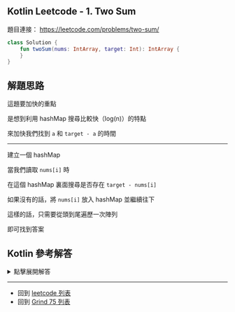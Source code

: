 ## Kotlin Leetcode - 1. Two Sum

題目連接： <https://leetcode.com/problems/two-sum/>


```kotlin
class Solution {
    fun twoSum(nums: IntArray, target: Int): IntArray {
    }
}
```
## 解題思路

這題要加快的重點

是想到利用 hashMap 搜尋比較快（log(n)）的特點

來加快我們找到 `a` 和 `target - a` 的時間

-----

建立一個 hashMap

當我們讀取 `nums[i]` 時

在這個 hashMap 裏面搜尋是否存在 `target - nums[i]`

如果沒有的話，將 `nums[i]` 放入 hashMap 並繼續往下

這樣的話，只需要從頭到尾遍歷一次陣列

即可找到答案

## Kotlin 參考解答
<details>
  <summary>點擊展開解答</summary>

```kotlin
class Solution {
    fun twoSum(nums: IntArray, target: Int): IntArray {
        val map = hashMapOf<Int, Int>()
        for (i in nums.indices) {
            if (map.containsKey(target - nums[i])) {
                val tmp = map[target - nums[i]]!!.toInt()
                return intArrayOf(tmp, i)
            }
            map[nums[i]] = i
        }
        throw IllegalArgumentException("No two sum solution")
    }
}
```
    
其中 `for` 的部分可以改寫成 `forEachIndexed`
    
```kotlin
class Solution {
    fun twoSum(nums: IntArray, target: Int): IntArray {
        val map = hashMapOf<Int, Int>()
        nums.forEachIndexed { i, _ ->
            if (map.containsKey(target - nums[i])) {
                val tmp = map[target - nums[i]]!!.toInt()
                return intArrayOf(tmp, i)
            }
            map[nums[i]] = i
        }
        throw IllegalArgumentException("No two sum solution")
    }
}
```

</details>

------

- 回到 [leetcode 列表](index.md)
- 回到 [Grind 75 列表](grind75.md)
